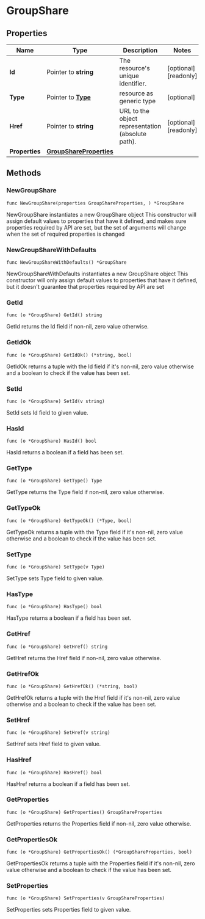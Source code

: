 # GroupShare

## Properties

|Name | Type | Description | Notes|
|------------ | ------------- | ------------- | -------------|
|**Id** | Pointer to **string** | The resource&#39;s unique identifier. | [optional] [readonly] |
|**Type** | Pointer to [**Type**](Type.md) | resource as generic type | [optional] |
|**Href** | Pointer to **string** | URL to the object representation (absolute path). | [optional] [readonly] |
|**Properties** | [**GroupShareProperties**](GroupShareProperties.md) |  | |

## Methods

### NewGroupShare

`func NewGroupShare(properties GroupShareProperties, ) *GroupShare`

NewGroupShare instantiates a new GroupShare object
This constructor will assign default values to properties that have it defined,
and makes sure properties required by API are set, but the set of arguments
will change when the set of required properties is changed

### NewGroupShareWithDefaults

`func NewGroupShareWithDefaults() *GroupShare`

NewGroupShareWithDefaults instantiates a new GroupShare object
This constructor will only assign default values to properties that have it defined,
but it doesn't guarantee that properties required by API are set

### GetId

`func (o *GroupShare) GetId() string`

GetId returns the Id field if non-nil, zero value otherwise.

### GetIdOk

`func (o *GroupShare) GetIdOk() (*string, bool)`

GetIdOk returns a tuple with the Id field if it's non-nil, zero value otherwise
and a boolean to check if the value has been set.

### SetId

`func (o *GroupShare) SetId(v string)`

SetId sets Id field to given value.

### HasId

`func (o *GroupShare) HasId() bool`

HasId returns a boolean if a field has been set.

### GetType

`func (o *GroupShare) GetType() Type`

GetType returns the Type field if non-nil, zero value otherwise.

### GetTypeOk

`func (o *GroupShare) GetTypeOk() (*Type, bool)`

GetTypeOk returns a tuple with the Type field if it's non-nil, zero value otherwise
and a boolean to check if the value has been set.

### SetType

`func (o *GroupShare) SetType(v Type)`

SetType sets Type field to given value.

### HasType

`func (o *GroupShare) HasType() bool`

HasType returns a boolean if a field has been set.

### GetHref

`func (o *GroupShare) GetHref() string`

GetHref returns the Href field if non-nil, zero value otherwise.

### GetHrefOk

`func (o *GroupShare) GetHrefOk() (*string, bool)`

GetHrefOk returns a tuple with the Href field if it's non-nil, zero value otherwise
and a boolean to check if the value has been set.

### SetHref

`func (o *GroupShare) SetHref(v string)`

SetHref sets Href field to given value.

### HasHref

`func (o *GroupShare) HasHref() bool`

HasHref returns a boolean if a field has been set.

### GetProperties

`func (o *GroupShare) GetProperties() GroupShareProperties`

GetProperties returns the Properties field if non-nil, zero value otherwise.

### GetPropertiesOk

`func (o *GroupShare) GetPropertiesOk() (*GroupShareProperties, bool)`

GetPropertiesOk returns a tuple with the Properties field if it's non-nil, zero value otherwise
and a boolean to check if the value has been set.

### SetProperties

`func (o *GroupShare) SetProperties(v GroupShareProperties)`

SetProperties sets Properties field to given value.




